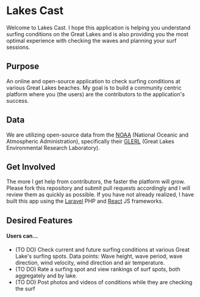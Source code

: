 # Lakes Cast

Welcome to Lakes Cast. I hope this application is helping you understand surfing conditions on the Great Lakes and is also providing you the most optimal experience with checking the waves and planning your surf sessions.

## Purpose

An online and open-source application to check surfing conditions at various Great Lakes beaches. My goal is to build a community centric platform where you (the users) are the contributors to the application's success.

## Data

We are utilizing open-source data from the [NOAA](http://www.noaa.gov/) (National Oceanic and Atmospheric Administration), specifically their [GLERL](https://www.glerl.noaa.gov/) (Great Lakes Environmental Research Laboratory).

## Get Involved

The more I get help from contributors, the faster the platform will grow. Please fork this repository and submit pull requests accordingly and I will review them as quickly as possible. If you have not already realized, I have built this app using the [Laravel](https://laravel.com) PHP and [React](https://reactjs.org) JS frameworks. 

## Desired Features
#### Users can...
- (TO DO) Check current and future surfing conditions at various Great Lake's surfing spots. Data points: Wave height, wave period, wave direction, wind velocity, wind direction and air temperature.
- (TO DO) Rate a surfing spot and view rankings of surf spots, both aggregately and by lake. 
- (TO DO) Post photos and videos of conditions while they are checking the surf

   
